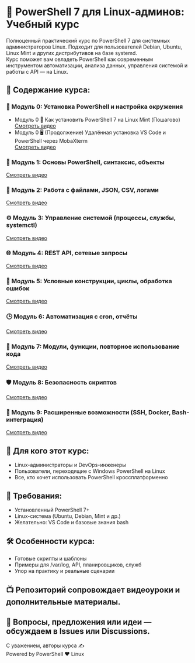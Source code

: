 # 🚀 PowerShell 7 для Linux-админов: Учебный курс

Полноценный практический курс по PowerShell 7 для системных администраторов Linux. Подходит для пользователей Debian, Ubuntu, Linux Mint и других дистрибутивов на базе systemd.  
Курс поможет вам овладеть PowerShell как современным инструментом автоматизации, анализа данных, управления системой и работы с API — на Linux.

## 📘 Содержание курса:

### 🧭 Модуль 0: Установка PowerShell и настройка окружения
- Модуль 0 🔧 Как установить PowerShell 7 на Linux Mint (Пошагово)  
  [Смотреть видео](https://youtu.be/m5WPlMRrlrU)
- Модуль 0 🖥 (Продолжение) Удалённая установка VS Code и PowerShell через MobaXterm  
  [Смотреть видео](https://youtu.be/ic8Jq9-wcg8)

### 🐚 Модуль 1: Основы PowerShell, синтаксис, объекты  
[Смотреть видео](https://youtu.be/RqCoW4CNMIA)

### 📁 Модуль 2: Работа с файлами, JSON, CSV, логами  
[Смотреть видео](https://youtu.be/-nvZUk5UJBg)

### ⚙️ Модуль 3: Управление системой (процессы, службы, systemctl)  
[Смотреть видео](https://youtu.be/6uwpNMzZzeU)

### 🌐 Модуль 4: REST API, сетевые запросы  
[Смотреть видео](https://youtu.be/D4RIYX1ZQqU)

### 🔄 Модуль 5: Условные конструкции, циклы, обработка ошибок  
[Смотреть видео](https://youtu.be/5F0Fkcu9vm0)

### 🕒 Модуль 6: Автоматизация с cron, отчёты  
[Смотреть видео](https://youtu.be/MlFN9gX4_cE)

### 🧠 Модуль 7: Модули, функции, повторное использование кода  
[Смотреть видео](https://youtu.be/y-_X_O43UPM)

### 🛡 Модуль 8: Безопасность скриптов  
[Смотреть видео](https://youtu.be/Z-O_2vyuLxY)

### 🚀 Модуль 9: Расширенные возможности (SSH, Docker, Bash-интеграция)  
[Смотреть видео](https://youtu.be/BZAZyqSAU8g)

## 🔧 Для кого этот курс:

- Linux-администраторы и DevOps-инженеры
- Пользователи, переходящие с Windows PowerShell на Linux
- Все, кто хочет использовать PowerShell кроссплатформенно

## 📎 Требования:

- Установленный PowerShell 7+
- Linux-система (Ubuntu, Debian, Mint и др.)
- Желательно: VS Code и базовые знания bash

## 🛠 Особенности курса:

- Готовые скрипты и шаблоны
- Примеры для /var/log, API, планировщиков, служб
- Упор на практику и реальные сценарии

## 📺 Репозиторий сопровождает видеоуроки и дополнительные материалы.

## 💬 Вопросы, предложения или идеи — обсуждаем в Issues или Discussions.

С уважением, авторы курса ✍️  
Powered by PowerShell ❤️ Linux
